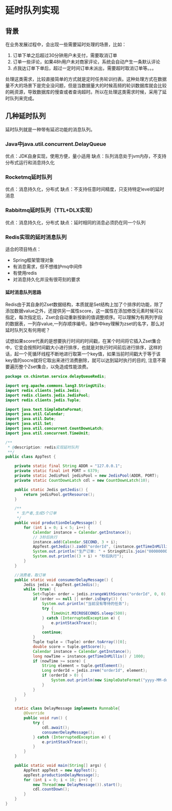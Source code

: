# 延时队列实现
<!-- @author DHJT 2020-03-28 -->

## 背景
在业务发展过程中，会出现一些需要延时处理的场景，比如：

1. 订单下单之后超过30分钟用户未支付，需要取消订单
2. 订单一些评论，如果48h用户未对商家评论，系统会自动产生一条默认评论
3. 点我达订单下单后，超过一定时间订单未派出，需要超时取消订单等。。。

处理这类需求，比较直接简单的方式就是定时任务轮训扫表。这种处理方式在数据量不大的场景下是完全没问题，但是当数据量大的时候高频的轮训数据库就会比较的耗资源，导致数据库的慢查或者查询超时。所以在处理这类需求时候，采用了延时队列来完成。

## 几种延时队列
延时队列就是一种带有延迟功能的消息队列。

### Java中java.util.concurrent.DelayQueue
优点：JDK自身实现，使用方便，量小适用
缺点：队列消息处于jvm内存，不支持分布式运行和消息持久化

### Rocketmq延时队列
优点：消息持久化，分布式
缺点：不支持任意时间精度，只支持特定level的延时消息

### Rabbitmq延时队列（TTL+DLX实现）
优点：消息持久化，分布式
缺点：延时相同的消息必须扔在同一个队列

### Redis实现的延时消息队列
适合的项目特点：

- Spring框架管理对象
- 有消息需求，但不想维护mq中间件
- 有使用redis
- 对消息持久化并没有很苛刻的要求

#### 延时消息队列思路
Redis由于其自身的Zset数据结构，本质就是Set结构上加了个排序的功能，除了添加数据value之外，还提供另一属性score，这一属性在添加修改元素时候可以指定，每次指定后，Zset会自动重新按新的值调整顺序。可以理解为有两列字段的数据表，一列存value,一列存顺序编号。操作中key理解为zset的名字，那么对延时队列又有何用呢？

试想如果score代表的是想要执行时间的时间戳，在某个时间将它插入Zset集合中，它变会按照时间戳大小进行排序，也就是对执行时间前后进行排序，这样的话，起一个死循环线程不断地进行取第一个key值，如果当前时间戳大于等于该key值的socre就将它取出来进行消费删除，就可以达到延时执行的目的, 注意不需要遍历整个Zset集合，以免造成性能浪费。

```java
package cn.chinotan.service.delayQueueRedis;

import org.apache.commons.lang3.StringUtils;
import redis.clients.jedis.Jedis;
import redis.clients.jedis.JedisPool;
import redis.clients.jedis.Tuple;

import java.text.SimpleDateFormat;
import java.util.Calendar;
import java.util.Date;
import java.util.Set;
import java.util.concurrent.CountDownLatch;
import java.util.concurrent.TimeUnit;

/**
 * @description: redis实现延时队列
 **/
public class AppTest {

    private static final String ADDR = "127.0.0.1";
    private static final int PORT = 6379;
    private static JedisPool jedisPool = new JedisPool(ADDR, PORT);
    private static CountDownLatch cdl = new CountDownLatch(10);

    public static Jedis getJedis() {
        return jedisPool.getResource();
    }

    /**
     * 生产者,生成5个订单
     */
    public void productionDelayMessage() {
        for (int i = 0; i < 5; i++) {
            Calendar instance = Calendar.getInstance();
            // 3秒后执行
            instance.add(Calendar.SECOND, 3 + i);
            AppTest.getJedis().zadd("orderId", (instance.getTimeInMillis()) / 1000, StringUtils.join("000000000", i + 1));
            System.out.println("生产订单: " + StringUtils.join("000000000", i + 1) + " 当前时间：" + new SimpleDateFormat("yyyy-MM-dd HH:mm:ss").format(new Date()));
            System.out.println((3 + i) + "秒后执行");
        }
    }

    //消费者，取订单
    public static void consumerDelayMessage() {
        Jedis jedis = AppTest.getJedis();
        while (true) {
            Set<Tuple> order = jedis.zrangeWithScores("orderId", 0, 0);
            if (order == null || order.isEmpty()) {
                System.out.println("当前没有等待的任务");
                try {
                    TimeUnit.MICROSECONDS.sleep(500);
                } catch (InterruptedException e) {
                    e.printStackTrace();
                }
                continue;
            }
            Tuple tuple = (Tuple) order.toArray()[0];
            double score = tuple.getScore();
            Calendar instance = Calendar.getInstance();
            long nowTime = instance.getTimeInMillis() / 1000;
            if (nowTime >= score) {
                String element = tuple.getElement();
                Long orderId = jedis.zrem("orderId", element);
                if (orderId > 0) {
                    System.out.println(new SimpleDateFormat("yyyy-MM-dd HH:mm:ss").format(new Date()) + ":redis消费了一个任务：消费的订单OrderId为" + element);
                }
            }
        }
    }

    static class DelayMessage implements Runnable{
        @Override
        public void run() {
            try {
                cdl.await();
                consumerDelayMessage();
            } catch (InterruptedException e) {
                e.printStackTrace();
            }
        }
    }

    public static void main(String[] args) {
        AppTest appTest = new AppTest();
        appTest.productionDelayMessage();
        for (int i = 0; i < 10; i++) {
            new Thread(new DelayMessage()).start();
            cdl.countDown();
        }
    }
}
```
